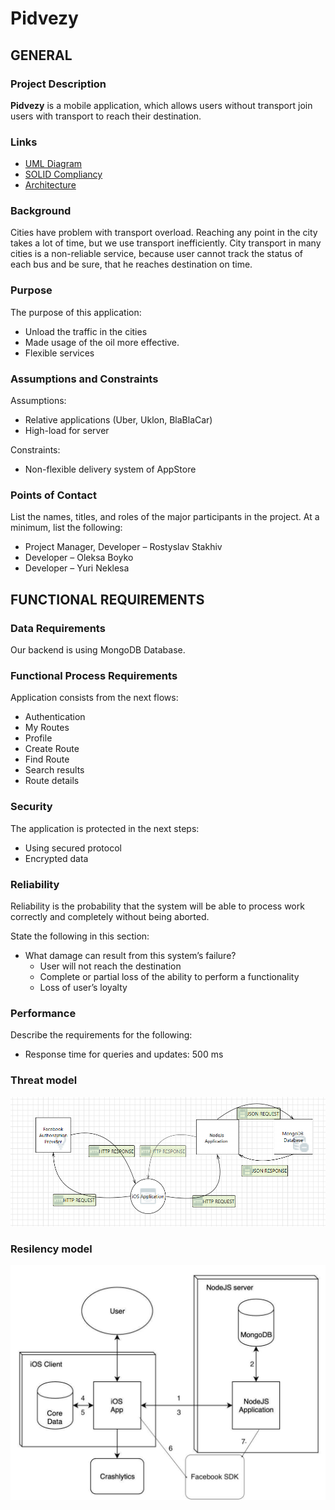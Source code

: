 # Pidvezy
## GENERAL
### Project Description
**Pidvezy** is a mobile application, which allows users without transport join users with transport to reach their destination.

### Links
- [UML Diagram](https://htmlpreview.github.io/?https://github.com/RostykStakhiv/pidvezy/blob/master/Docs/PidvezyDiagram.html)
- [SOLID Compliancy](https://github.com/RostykStakhiv/pidvezy/blob/master/Docs/solid-compliant.md)
- [Architecture](https://github.com/RostykStakhiv/pidvezy/blob/master/Docs/architecture.md)

### Background
Cities have problem with transport overload. Reaching any point in the city takes a lot of time, but we use transport inefficiently. City transport in many cities is a non-reliable service, because user cannot track the status of each bus and be sure, that he reaches destination on time.
### Purpose
The purpose of this application:
  - Unload the traffic in the cities
  - Made usage of the oil more effective. 
  - Flexible services
### Assumptions and Constraints
Assumptions:
  - Relative applications (Uber, Uklon, BlaBlaCar)
  - High-load for server

Constraints:
  - Non-flexible delivery system of AppStore

### Points of Contact
List the names, titles, and roles of the major participants in the project.  At a minimum, list the following:
  - Project Manager, Developer – Rostyslav Stakhiv
  - Developer – Oleksa Boyko
  - Developer – Yuri Neklesa
## FUNCTIONAL REQUIREMENTS
### Data Requirements
Our backend is using MongoDB Database.

### Functional Process Requirements
Application consists from the next flows:
  - Authentication
  - My Routes
  - Profile
  - Create Route
  - Find Route
  - Search results
  - Route details

### Security
The application is protected in the next steps: 
  - Using secured protocol
  - Encrypted data
### Reliability
Reliability is the probability that the system will be able to process work correctly and completely without being aborted.

State the following in this section:
  - What damage can result from this system’s failure?
    - User will not reach the destination
    - Complete or partial loss of the ability to perform a functionality
    - Loss of user’s loyalty

### Performance
Describe the requirements for the following:
  - Response time for queries and updates: 500 ms

### Threat model
![tm](/Docs/Images/threatmodel.png?raw=true)

### Resilency model
![tm](/Docs/Images/resilencyModel.jpg?raw=true)
